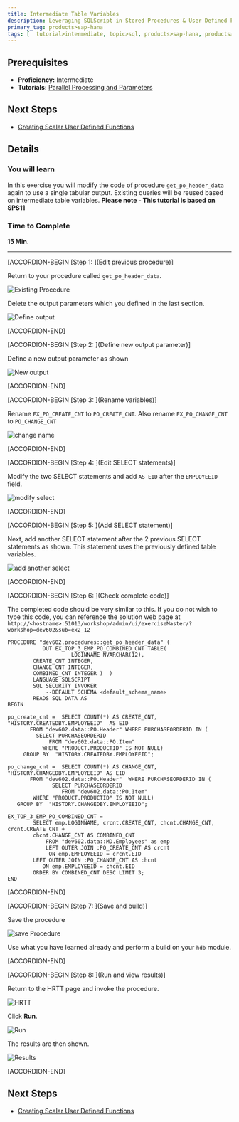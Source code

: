 ```yaml
---
title: Intermediate Table Variables
description: Leveraging SQLScript in Stored Procedures & User Defined Functions
primary_tag: products>sap-hana
tags: [  tutorial>intermediate, topic>sql, products>sap-hana, products>sap-hana\,-express-edition  ]
---
```

## Prerequisites  
- **Proficiency:** Intermediate
- **Tutorials:** [Parallel Processing and Parameters](http://www.sap.com/developer/tutorials/xsa-sqlscript-parallel.html)

## Next Steps
- [Creating Scalar User Defined Functions](http://www.sap.com/developer/tutorials/xsa-sqlscript-scalar.html)

## Details
### You will learn  
In this exercise you will modify the code of procedure `get_po_header_data` again to use a single tabular output. Existing queries will be reused based on intermediate table variables.
**Please note - This tutorial is based on SPS11**

### Time to Complete
**15 Min**.

---


[ACCORDION-BEGIN [Step 1: ](Edit previous procedure)]

Return to your procedure called `get_po_header_data`.

![Existing Procedure](1.png)

Delete the output parameters which you defined in the last section.

![Define output](2.png)


[ACCORDION-END]

[ACCORDION-BEGIN [Step 2: ](Define new output parameter)]

Define a new output parameter as shown

![New output](3.png)


[ACCORDION-END]

[ACCORDION-BEGIN [Step 3: ](Rename variables)]

Rename `EX_PO_CREATE_CNT` to `PO_CREATE_CNT`. Also rename `EX_PO_CHANGE_CNT` to `PO_CHANGE_CNT`

![change name](4.png)


[ACCORDION-END]

[ACCORDION-BEGIN [Step 4: ](Edit SELECT statements)]

Modify the two SELECT statements and add `AS EID` after the `EMPLOYEEID` field.

![modify select](5.png)


[ACCORDION-END]

[ACCORDION-BEGIN [Step 5: ](Add SELECT statement)]

Next, add another SELECT statement after the 2 previous SELECT statements as shown. This statement uses the previously defined table variables.

![add another select](6.png)


[ACCORDION-END]

[ACCORDION-BEGIN [Step 6: ](Check complete code)]

The completed code should be very similar to this. If you do not wish to type this code, you can reference the solution web page at `http://<hostname>:51013/workshop/admin/ui/exerciseMaster/?workshop=dev602&sub=ex2_12`

```
PROCEDURE "dev602.procedures::get_po_header_data" (           OUT EX_TOP_3_EMP_PO_COMBINED_CNT TABLE(                    LOGINNAME NVARCHAR(12),		CREATE_CNT INTEGER,		CHANGE_CNT INTEGER,		COMBINED_CNT INTEGER )  ) 		LANGUAGE SQLSCRIPT 		SQL SECURITY INVOKER 			--DEFAULT SCHEMA <default_schema_name> 		READS SQL DATA ASBEGINpo_create_cnt =  SELECT COUNT(*) AS CREATE_CNT, "HISTORY.CREATEDBY.EMPLOYEEID"  AS EID       FROM "dev602.data::PO.Header" WHERE PURCHASEORDERID IN (         SELECT PURCHASEORDERID             FROM "dev602.data::PO.Item"           WHERE "PRODUCT.PRODUCTID" IS NOT NULL)     GROUP BY  "HISTORY.CREATEDBY.EMPLOYEEID";po_change_cnt =  SELECT COUNT(*) AS CHANGE_CNT, "HISTORY.CHANGEDBY.EMPLOYEEID" AS EID       FROM "dev602.data::PO.Header"  WHERE PURCHASEORDERID IN (              SELECT PURCHASEORDERID                 FROM "dev602.data::PO.Item"        WHERE "PRODUCT.PRODUCTID" IS NOT NULL)   GROUP BY  "HISTORY.CHANGEDBY.EMPLOYEEID";EX_TOP_3_EMP_PO_COMBINED_CNT =        SELECT emp.LOGINNAME, crcnt.CREATE_CNT, chcnt.CHANGE_CNT,  crcnt.CREATE_CNT +		chcnt.CHANGE_CNT AS COMBINED_CNT    		FROM "dev602.data::MD.Employees" as emp    		LEFT OUTER JOIN :PO_CREATE_CNT AS crcnt             ON emp.EMPLOYEEID = crcnt.EID   		LEFT OUTER JOIN :PO_CHANGE_CNT AS chcnt           ON emp.EMPLOYEEID = chcnt.EID      	ORDER BY COMBINED_CNT DESC LIMIT 3;END```


[ACCORDION-END]

[ACCORDION-BEGIN [Step 7: ](Save and build)]

Save the procedure

![save Procedure](7.png)

Use what you have learned already and perform a build on your `hdb` module.




[ACCORDION-END]

[ACCORDION-BEGIN [Step 8: ](Run and view results)]

Return to the HRTT page and invoke the procedure.

![HRTT](8.png)

Click **Run**.

![Run](9.png)

The results are then shown.

![Results](10.png)


[ACCORDION-END]



## Next Steps
- [Creating Scalar User Defined Functions](http://www.sap.com/developer/tutorials/xsa-sqlscript-scalar.html)
